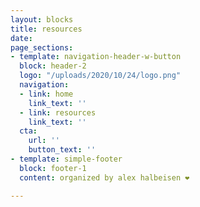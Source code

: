 ```yaml
---
layout: blocks
title: resources
date: 
page_sections:
- template: navigation-header-w-button
  block: header-2
  logo: "/uploads/2020/10/24/logo.png"
  navigation:
  - link: home
    link_text: ''
  - link: resources
    link_text: ''
  cta:
    url: ''
    button_text: ''
- template: simple-footer
  block: footer-1
  content: organized by alex halbeisen ❤️

---
```

